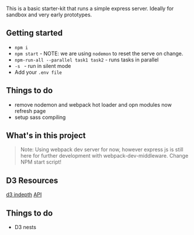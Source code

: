 This is a basic starter-kit that runs a simple express server. Ideally for sandbox and very early prototypes.

## Getting started
- `npm i`
- `npm start` - NOTE: we are using `nodemon` to reset the serve on change.
- `npm-run-all --parallel task1 task2` - runs tasks in parallel
- `-s ` - run in silent mode
- Add your `.env file`

## Things to do
- remove nodemon and webpack hot loader and opn modules now refresh page
- setup sass compiling

## What's in this project 
> Note: Using webpack dev server for now, however express js is still here for further development with webpack-dev-middleware. Change NPM start script!

## D3 Resources
[d3 indepth](https://d3indepth.com/)
[API](https://github.com/d3/d3/blob/master/API.md)

## Things to do
- D3 nests